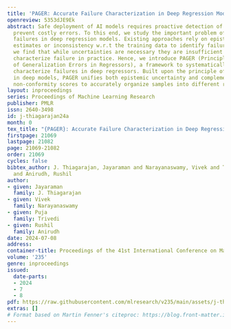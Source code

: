 ```yaml
---
title: 'PAGER: Accurate Failure Characterization in Deep Regression Models'
openreview: 5353dJE9Ek
abstract: Safe deployment of AI models requires proactive detection of failures to
  prevent costly errors. To this end, we study the important problem of detecting
  failures in deep regression models. Existing approaches rely on epistemic uncertainty
  estimates or inconsistency w.r.t the training data to identify failure. Interestingly,
  we find that while uncertainties are necessary they are insufficient to accurately
  characterize failure in practice. Hence, we introduce PAGER (Principled Analysis
  of Generalization Errors in Regressors), a framework to systematically detect and
  characterize failures in deep regressors. Built upon the principle of anchored training
  in deep models, PAGER unifies both epistemic uncertainty and complementary manifold
  non-conformity scores to accurately organize samples into different risk regimes.
layout: inproceedings
series: Proceedings of Machine Learning Research
publisher: PMLR
issn: 2640-3498
id: j-thiagarajan24a
month: 0
tex_title: "{PAGER}: Accurate Failure Characterization in Deep Regression Models"
firstpage: 21069
lastpage: 21082
page: 21069-21082
order: 21069
cycles: false
bibtex_author: J. Thiagarajan, Jayaraman and Narayanaswamy, Vivek and Trivedi, Puja
  and Anirudh, Rushil
author:
- given: Jayaraman
  family: J. Thiagarajan
- given: Vivek
  family: Narayanaswamy
- given: Puja
  family: Trivedi
- given: Rushil
  family: Anirudh
date: 2024-07-08
address:
container-title: Proceedings of the 41st International Conference on Machine Learning
volume: '235'
genre: inproceedings
issued:
  date-parts:
  - 2024
  - 7
  - 8
pdf: https://raw.githubusercontent.com/mlresearch/v235/main/assets/j-thiagarajan24a/j-thiagarajan24a.pdf
extras: []
# Format based on Martin Fenner's citeproc: https://blog.front-matter.io/posts/citeproc-yaml-for-bibliographies/
---
```

